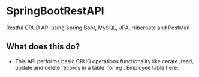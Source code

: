 # SpringBootRestAPI
Restful CRUD API using Spring Boot, MySQL, JPA, Hibernate and PostMan

## What does this do?
- This API performs basic CRUD operations functionality like cerate ,read, update and delete records in a table. for eg : Employee table here.
